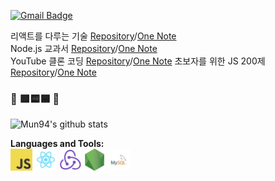 [![Gmail Badge](https://img.shields.io/badge/-seongwoo720@gmail.com-c14438?style=flat-square&logo=Gmail&logoColor=white&link=mailto:seongwoo720@gmail.com)](mailto:seongwoo720@gmail.com)

리액트를 다루는 기술 <a href="https://github.com/Mun94/react-blog-app">Repository</a>/<a href="https://1drv.ms/u/s!AgLYazaFR-l8lARj7nXuJZQ9PB7o?e=Ozxcau">One Note</a>   
Node.js 교과서 <a href="https://github.com/Mun94/Nodejs-book">Repository</a>/<a href="https://1drv.ms/u/s!AgLYazaFR-l8g9NjrjU8CqerJw8asA?e=cRJ1bB">One Note</a>   
YouTube 클론 코딩 <a href="https://github.com/Mun94/wootube">Repository</a>/<a href="https://1drv.ms/u/s!AgLYazaFR-l8kkdyoN0hE_vqNcIh?e=0lSL7G">One Note</a>
초보자를 위한 JS 200제 <a href="https://github.com/Mun94/JS200-book">Repository</a>/<a href="https://1drv.ms/u/s!AgLYazaFR-l8kjeydXgRl5K0a6Ua?e=ayc5sp" target="_blank">One Note</a>

   

### 🤍 🟥🟨🟦 🤍


![Mun94's github stats](https://github-readme-stats.vercel.app/api?username=Mun94&show_icons=true&title_color=C1292E&icon_color=1a1a2e&text_color=235789&bg_color=FFF000)



**Languages and Tools:**  
<code><img height="35" src="https://raw.githubusercontent.com/github/explore/80688e429a7d4ef2fca1e82350fe8e3517d3494d/topics/javascript/javascript.png"></code>
<code><img height="35" src="https://raw.githubusercontent.com/github/explore/80688e429a7d4ef2fca1e82350fe8e3517d3494d/topics/react/react.png"></code>
<code><img height="35" src="https://raw.githubusercontent.com/github/explore/80688e429a7d4ef2fca1e82350fe8e3517d3494d/topics/redux/redux.png"></code>
<code><img height="35" src="https://raw.githubusercontent.com/github/explore/80688e429a7d4ef2fca1e82350fe8e3517d3494d/topics/nodejs/nodejs.png"></code>
<code><img height="35" src="https://raw.githubusercontent.com/github/explore/80688e429a7d4ef2fca1e82350fe8e3517d3494d/topics/mysql/mysql.png"></code>




